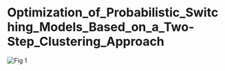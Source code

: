 # Optimization_of_Probabilistic_Switching_Models_Based_on_a_Two-Step_Clustering_Approach

![Fig 1](https://user-images.githubusercontent.com/56120865/117638237-e7567580-b182-11eb-86b3-38f4fc4b123c.JPG)
